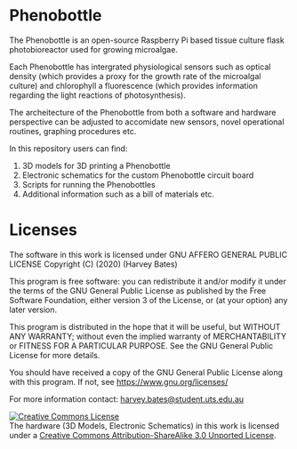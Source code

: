 # Phenobottle
The Phenobottle is an open-source Raspberry Pi based tissue culture flask photobioreactor used for growing microalgae. 

Each Phenobottle has intergrated physiological sensors such as optical density (which provides a proxy for the growth rate of the microalgal culture) and chlorophyll a fluorescence (which provides information regarding the light reactions of photosynthesis). 

The archeitecture of the Phenobottle from both a software and hardware perspective can be adjusted to accomidate new sensors, novel operational routines, graphing procedures etc. 

In this repository users can find:
  1. 3D models for 3D printing a Phenobottle
  2. Electronic schematics for the custom Phenobottle circuit board
  3. Scripts for running the Phenobottles
  4. Additional information such as a bill of materials etc. 

# Licenses

The software in this work is licensed under GNU AFFERO GENERAL PUBLIC LICENSE
  Copyright (C) (2020)  (Harvey Bates)

  This program is free software: you can redistribute it and/or modify
  it under the terms of the GNU General Public License as published by
  the Free Software Foundation, either version 3 of the License, or
  (at your option) any later version.

  This program is distributed in the hope that it will be useful,
  but WITHOUT ANY WARRANTY; without even the implied warranty of
  MERCHANTABILITY or FITNESS FOR A PARTICULAR PURPOSE.  See the
  GNU General Public License for more details.

  You should have received a copy of the GNU General Public License
  along with this program.  If not, see <https://www.gnu.org/licenses/>

  For more information contact: harvey.bates@student.uts.edu.au

<a rel="license" href="http://creativecommons.org/licenses/by-sa/3.0/"><img alt="Creative Commons License" style="border-width:0" src="https://i.creativecommons.org/l/by-sa/3.0/88x31.png" /></a><br />The hardware (3D Models, Electronic Schematics) in this work is licensed under a <a rel="license" href="http://creativecommons.org/licenses/by-sa/3.0/">Creative Commons Attribution-ShareAlike 3.0 Unported License</a>.

